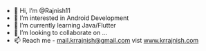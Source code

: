 - 👋 Hi, I’m @Rajnish11
- 👀 I’m interested in Android Development
- 🌱 I’m currently learning  Java/Flutter
- 💞️ I’m looking to collaborate on ...
- 📫 Reach me - mail.krrajnish@gmail.com  vist www.krrajnish.com 

<!---
Rajnish11/Rajnish11 is a ✨ special ✨ repository because its `README.md` (this file) appears on your GitHub profile.
You can click the Preview link to take a look at your changes.
--->
